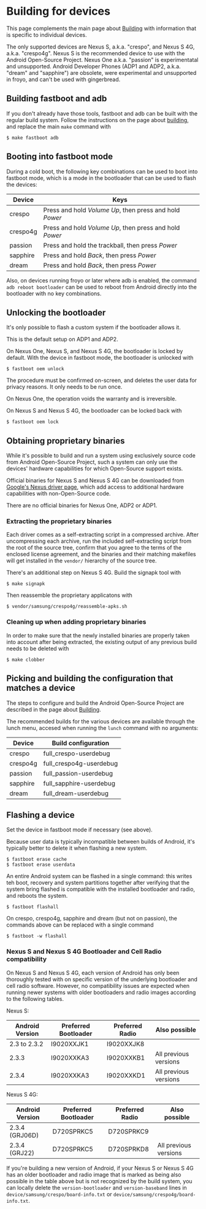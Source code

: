 <!--
   Copyright 2010 The Android Open Source Project

   Licensed under the Apache License, Version 2.0 (the "License");
   you may not use this file except in compliance with the License.
   You may obtain a copy of the License at

       http://www.apache.org/licenses/LICENSE-2.0

   Unless required by applicable law or agreed to in writing, software
   distributed under the License is distributed on an "AS IS" BASIS,
   WITHOUT WARRANTIES OR CONDITIONS OF ANY KIND, either express or implied.
   See the License for the specific language governing permissions and
   limitations under the License.
-->

# Building for devices #

This page complements the main page about [Building](building.html) with information
that is specific to individual devices.

The only supported devices are Nexus S, a.k.a. "crespo", and Nexus S 4G, a.k.a.
"crespo4g".
Nexus S is the recommended device to use with the Android Open-Source Project.
Nexus One a.k.a. "passion" is experimentatal and unsupported. Android Developer
Phones (ADP1 and ADP2, a.k.a. "dream" and "sapphire") are obsolete, were
experimental and unsupported in froyo, and can't be used with gingerbread.

## Building fastboot and adb ##

If you don't already have those tools, fastboot and adb can be built with
the regular build system. Follow the instructions on the page about
[building](building.html), and replace the main `make` command with

    $ make fastboot adb

## Booting into fastboot mode ##

During a cold boot, the following key combinations can be used to boot into fastboot mode,
which is a mode in the bootloader that can be used to flash the devices:

Device   | Keys
---------|------
crespo   | Press and hold *Volume Up*, then press and hold *Power*
crespo4g | Press and hold *Volume Up*, then press and hold *Power*
passion  | Press and hold the trackball, then press *Power*
sapphire | Press and hold *Back*, then press *Power*
dream    | Press and hold *Back*, then press *Power*

Also, on devices running froyo or later where adb is enabled,
the command `adb reboot bootloader` can be used to reboot from
Android directly into the bootloader with no key combinations.

## Unlocking the bootloader ##

It's only possible to flash a custom system if the bootloader allows it.

This is the default setup on ADP1 and ADP2.

On Nexus One, Nexus S, and Nexus S 4G, the bootloader is locked by default.
With the device in fastboot mode, the bootloader is unlocked with

    $ fastboot oem unlock

The procedure must be confirmed on-screen, and deletes the user data for
privacy reasons. It only needs to be run once.

On Nexus One, the operation voids the warranty and is irreversible.

On Nexus S and Nexus S 4G, the bootloader can be locked back with

    $ fastboot oem lock

## Obtaining proprietary binaries ##

While it's possible to build and run a system using exclusively source code
from Android Open-Source Project, such a system can only use the devices'
hardware capabilities for which Open-Source support exists.

Official binaries for Nexus S and Nexus S 4G can be downloaded from
[Google's Nexus driver page](http://code.google.com/android/nexus/drivers.html),
which add access to additional hardware capabilities with non-Open-Source code.

There are no official binaries for Nexus One, ADP2 or ADP1.

### Extracting the proprietary binaries ###

Each driver comes as a self-extracting script in a compressed archive.
After uncompressing each archive, run the included self-extracting script
from the root of the source tree, confirm that you agree to the terms of the
enclosed license agreement, and the binaries and their matching makefiles
will get installed in the `vendor/` hierarchy of the source tree.

There's an additional step on Nexus S 4G. Build the signapk tool with

    $ make signapk

Then reassemble the proprietary applicatons with

    $ vendor/samsung/crespo4g/reassemble-apks.sh

### Cleaning up when adding proprietary binaries ###

In order to make sure that the newly installed binaries are properly
taken into account after being extracted, the existing output of any previous
build needs to be deleted with

    $ make clobber

## Picking and building the configuration that matches a device ##

The steps to configure and build the Android Open-Source Project
are described in the page about [Building](building.html).

The recommended builds for the various devices are available through
the lunch menu, accesed when running the `lunch` command with no arguments:

Device   | Build configuration
---------|---------------------
crespo   | full_crespo-userdebug
crespo4g | full_crespo4g-userdebug
passion  | full_passion-userdebug
sapphire | full_sapphire-userdebug
dream    | full_dream-userdebug

## Flashing a device ##

Set the device in fastboot mode if necessary (see above).

Because user data is typically incompatible between builds of Android,
it's typically better to delete it when flashing a new system.

    $ fastboot erase cache
    $ fastboot erase userdata

An entire Android system can be flashed in a single command: this writes
teh boot, recovery and system partitions together after verifying that the
system bring flashed is compatible with the installed bootloader and radio,
and reboots the system.

    $ fastboot flashall

On crespo, crespo4g, sapphire and dream (but not on passion), the commands above can
be replaced with a single command

    $ fastboot -w flashall

### Nexus S and Nexus S 4G Bootloader and Cell Radio compatibility ###

On Nexus S and Nexus S 4G, each version of Android has only been thoroughly
tested with on specific version of the underlying bootloader and cell radio
software.
However, no compatibility issues are expected when running newer systems
with older bootloaders and radio images according to the following tables.

Nexus S:

Android Version | Preferred Bootloader | Preferred Radio | Also possible
----------------|----------------------|-----------------|--------------
2.3 to 2.3.2    | I9020XXJK1           | I9020XXJK8
2.3.3           | I9020XXKA3           | I9020XXKB1      | All previous versions
2.3.4           | I9020XXKA3           | I9020XXKD1      | All previous versions

Nexus S 4G:

Android Version | Preferred Bootloader | Preferred Radio | Also possible
----------------|----------------------|-----------------|--------------
2.3.4 (GRJ06D)  | D720SPRKC5           | D720SPRKC9
2.3.4 (GRJ22)   | D720SPRKC5           | D720SPRKD8      | All previous versions

If you're building a new version of Android, if your Nexus S or Nexus S 4G has
an older bootloader and radio image that is marked as being also possible in
the table above but is not recognized by the build system, you can locally
delete the `version-bootloader` and `version-baseband` lines in
`device/samsung/crespo/board-info.txt` or `device/samsung/crespo4g/board-info.txt`.
